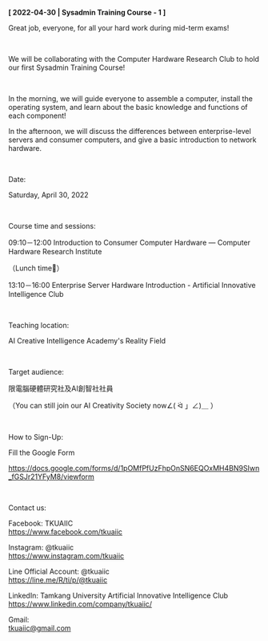 **[ 2022-04-30 | Sysadmin Training Course - 1 ]**

Great job, everyone, for all your hard work during mid-term exams!

&nbsp;

We will be collaborating with the Computer Hardware Research Club to hold our first Sysadmin Training Course!

&nbsp;

In the morning, we will guide everyone to assemble a computer, install the operating system, and learn about the basic knowledge and functions of each component!

In the afternoon, we will discuss the differences between enterprise-level servers and consumer computers, and give a basic introduction to network hardware.

&nbsp;

Date:

Saturday, April 30, 2022

&nbsp;

Course time and sessions:

09:10－12:00 Introduction to Consumer Computer Hardware — Computer Hardware Research Institute

（Lunch time🍱）

13:10－16:00 Enterprise Server Hardware Introduction - Artificial Innovative Intelligence Club

&nbsp;

Teaching location:

AI Creative Intelligence Academy's Reality Field

&nbsp;

Target audience:

限電腦硬體研究社及AI創智社社員

（You can still join our AI Creativity Society now∠( ᐛ 」∠)＿ ）

&nbsp;

How to Sign-Up:

Fill the Google Form

https://docs.google.com/forms/d/1pOMfPfUzFhpOnSN6EQOxMH4BN9SIwn_fGSJr21YFyM8/viewform

&nbsp;

Contact us:

Facebook: TKUAIIC <br />https://www.facebook.com/tkuaiic

Instagram: @tkuaiic <br />https://www.instagram.com/tkuaiic

Line Official Account: @tkuaiic <br />https://line.me/R/ti/p/@tkuaiic

LinkedIn: Tamkang University Artificial Innovative Intelligence Club <br />https://www.linkedin.com/company/tkuaiic/

Gmail: <br />tkuaiic@gmail.com

